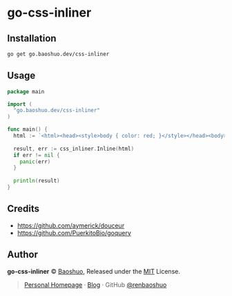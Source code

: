 # go-css-inliner

## Installation

```bash
go get go.baoshuo.dev/css-inliner
```

## Usage

```go
package main

import (
  "go.baoshuo.dev/css-inliner"
)

func main() {
  html := `<html><head><style>body { color: red; }</style></head><body>Hello World</body></html>`
  
  result, err := css_inliner.Inline(html)
  if err != nil {
    panic(err)
  }
  
  println(result)
}
```

## Credits

- https://github.com/aymerick/douceur
- https://github.com/PuerkitoBio/goquery

## Author

**go-css-inliner** © [Baoshuo](https://baoshuo.ren), Released under the [MIT](./LICENSE) License.

> [Personal Homepage](https://baoshuo.ren) · [Blog](https://blog.baoshuo.ren) · GitHub [@renbaoshuo](https://github.com/renbaoshuo)
